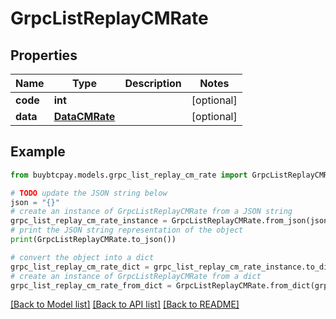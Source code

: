 # GrpcListReplayCMRate


## Properties

Name | Type | Description | Notes
------------ | ------------- | ------------- | -------------
**code** | **int** |  | [optional] 
**data** | [**DataCMRate**](DataCMRate.md) |  | [optional] 

## Example

```python
from buybtcpay.models.grpc_list_replay_cm_rate import GrpcListReplayCMRate

# TODO update the JSON string below
json = "{}"
# create an instance of GrpcListReplayCMRate from a JSON string
grpc_list_replay_cm_rate_instance = GrpcListReplayCMRate.from_json(json)
# print the JSON string representation of the object
print(GrpcListReplayCMRate.to_json())

# convert the object into a dict
grpc_list_replay_cm_rate_dict = grpc_list_replay_cm_rate_instance.to_dict()
# create an instance of GrpcListReplayCMRate from a dict
grpc_list_replay_cm_rate_from_dict = GrpcListReplayCMRate.from_dict(grpc_list_replay_cm_rate_dict)
```
[[Back to Model list]](../README.md#documentation-for-models) [[Back to API list]](../README.md#documentation-for-api-endpoints) [[Back to README]](../README.md)


